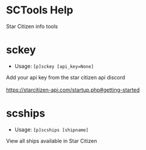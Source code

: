 # SCTools Help

Star Citizen info tools

# sckey

- Usage: `[p]sckey [api_key=None]`

Add your api key from the star citizen api discord<br/><br/>https://starcitizen-api.com/startup.php#getting-started

# scships

- Usage: `[p]scships [shipname]`

View all ships available in Star Citizen
